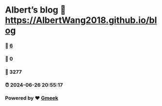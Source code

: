 # Albert’s blog :link: https://AlbertWang2018.github.io/blog 
### :page_facing_up: [6](https://AlbertWang2018.github.io/blog/tag.html) 
### :speech_balloon: 0 
### :hibiscus: 3277 
### :alarm_clock: 2024-06-26 20:55:17 
### Powered by :heart: [Gmeek](https://github.com/Meekdai/Gmeek)
